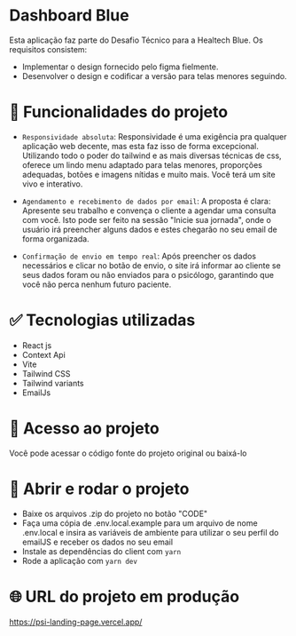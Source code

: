 # Dashboard Blue

Esta aplicação faz parte do Desafio Técnico para a Healtech Blue.  Os requisitos consistem:

- Implementar o design fornecido pelo figma fielmente.
- Desenvolver o design e codificar a versão para telas menores seguindo.  

# :hammer: Funcionalidades do projeto

- `Responsividade absoluta`: Responsividade é uma exigência pra qualquer aplicação web decente, mas esta faz isso de forma excepcional. Utilizando todo o poder do tailwind e as mais diversas técnicas de css, oferece um lindo menu adaptado para telas menores, proporções adequadas, botões e imagens nítidas e muito mais. Você terá um site vivo e interativo.

- `Agendamento e recebimento de dados por email`: A proposta é clara: Apresente seu trabalho e convença o cliente a agendar uma consulta com você. Isto pode ser feito na sessão "Inicie sua jornada", onde o usuário irá preencher alguns dados e estes chegarão no seu email de forma organizada.

- `Confirmação de envio em tempo real`: Após preencher os dados necessários e clicar no botão de envio, o site irá informar ao cliente se seus dados foram ou não enviados para o psicólogo, garantindo que você não perca nenhum futuro paciente.

# :white_check_mark: Tecnologias utilizadas

- React js
- Context Api
- Vite
- Tailwind CSS
- Tailwind variants
- EmailJs

# :open_file_folder: Acesso ao projeto
Você pode acessar o código fonte do projeto original ou baixá-lo

# :checkered_flag: Abrir e rodar o projeto

- Baixe os arquivos .zip do projeto no botão "CODE"
- Faça uma cópia de .env.local.example para um arquivo de nome .env.local e insira as variáveis de ambiente para utilizar o seu perfil do emailJS e receber os dados no seu email
- Instale as dependências do client com `yarn`
- Rode a aplicação com `yarn dev`

# :globe_with_meridians: URL do projeto em produção

https://psi-landing-page.vercel.app/
